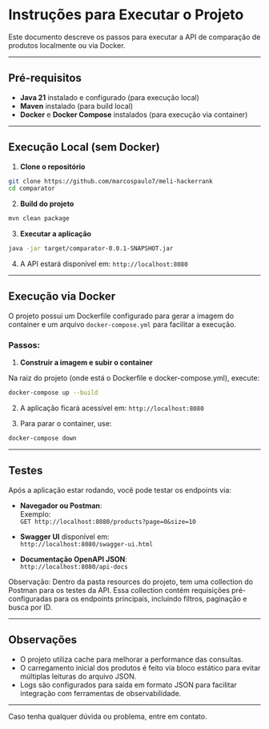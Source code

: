 
# Instruções para Executar o Projeto

Este documento descreve os passos para executar a API de comparação de produtos localmente ou via Docker.

---

## Pré-requisitos

- **Java 21** instalado e configurado (para execução local)
- **Maven** instalado (para build local)
- **Docker** e **Docker Compose** instalados (para execução via container)

---

## Execução Local (sem Docker)

1. **Clone o repositório**

```bash
git clone https://github.com/marcospaulo7/meli-hackerrank
cd comparator
```

2. **Build do projeto**

```bash
mvn clean package
```

3. **Executar a aplicação**

```bash
java -jar target/comparator-0.0.1-SNAPSHOT.jar
```

4. A API estará disponível em: `http://localhost:8080`

---

## Execução via Docker

O projeto possui um Dockerfile configurado para gerar a imagem do container e um arquivo `docker-compose.yml` para facilitar a execução.

### Passos:

1. **Construir a imagem e subir o container**

Na raiz do projeto (onde está o Dockerfile e docker-compose.yml), execute:

```bash
docker-compose up --build
```

2. A aplicação ficará acessível em: `http://localhost:8080`

3. Para parar o container, use:

```bash
docker-compose down
```

---

## Testes

Após a aplicação estar rodando, você pode testar os endpoints via:

- **Navegador ou Postman**:  
  Exemplo:  
  `GET http://localhost:8080/products?page=0&size=10`

- **Swagger UI** disponível em:  
  `http://localhost:8080/swagger-ui.html`

- **Documentação OpenAPI JSON**:  
  `http://localhost:8080/api-docs`

 Observação: Dentro da pasta resources do projeto, 
 tem uma collection do Postman para os testes da API. Essa collection contém requisições pré-configuradas para os endpoints principais, incluindo filtros, paginação e busca por ID.

---

## Observações

- O projeto utiliza cache para melhorar a performance das consultas.
- O carregamento inicial dos produtos é feito via bloco estático para evitar múltiplas leituras do arquivo JSON.
- Logs são configurados para saída em formato JSON para facilitar integração com ferramentas de observabilidade.

---

Caso tenha qualquer dúvida ou problema, entre em contato.